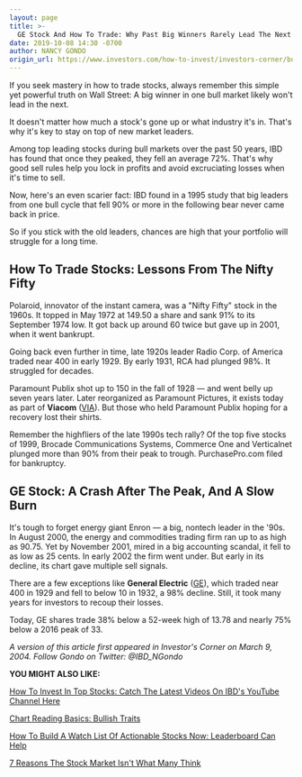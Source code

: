 ```yaml
---
layout: page
title: >-
  GE Stock And How To Trade: Why Past Big Winners Rarely Lead The Next Bull Market Cycle
date: 2019-10-08 14:30 -0700
author: NANCY GONDO
origin_url: https://www.investors.com/how-to-invest/investors-corner/bull-market-leaders/
---
```


If you seek mastery in how to trade stocks, always remember this simple yet powerful truth on Wall Street: A big winner in one bull market likely won't lead in the next.

It doesn't matter how much a stock's gone up or what industry it's in. That's why it's key to stay on top of new market leaders.

Among top leading stocks during bull markets over the past 50 years, IBD has found that once they peaked, they fell an average 72%. That's why good sell rules help you lock in profits and avoid excruciating losses when it's time to sell.

Now, here's an even scarier fact: IBD found in a 1995 study that big leaders from one bull cycle that fell 90% or more in the following bear never came back in price.

So if you stick with the old leaders, chances are high that your portfolio will struggle for a long time.

## How To Trade Stocks: Lessons From The Nifty Fifty

Polaroid, innovator of the instant camera, was a "Nifty Fifty" stock in the 1960s. It topped in May 1972 at 149.50 a share and sank 91% to its September 1974 low. It got back up around 60 twice but gave up in 2001, when it went bankrupt.

Going back even further in time, late 1920s leader Radio Corp. of America traded near 400 in early 1929. By early 1931, RCA had plunged 98%. It struggled for decades.

Paramount Publix shot up to 150 in the fall of 1928 — and went belly up seven years later. Later reorganized as Paramount Pictures, it exists today as part of **Viacom** ([VIA](https://research.investors.com/quote.aspx?symbol=VIA)). But those who held Paramount Publix hoping for a recovery lost their shirts.

Remember the highfliers of the late 1990s tech rally? Of the top five stocks of 1999, Brocade Communications Systems, Commerce One and Verticalnet plunged more than 90% from their peak to trough. PurchasePro.com filed for bankruptcy.

## GE Stock: A Crash After The Peak, And A Slow Burn

It's tough to forget energy giant Enron — a big, nontech leader in the '90s. In August 2000, the energy and commodities trading firm ran up to as high as 90.75. Yet by November 2001, mired in a big accounting scandal, it fell to as low as 25 cents. In early 2002 the firm went under. But early in its decline, its chart gave multiple sell signals.

There are a few exceptions like **General Electric** ([GE](https://research.investors.com/quote.aspx?symbol=GE)), which traded near 400 in 1929 and fell to below 10 in 1932, a 98% decline. Still, it took many years for investors to recoup their losses.

Today, GE shares trade 38% below a 52-week high of 13.78 and nearly 75% below a 2016 peak of 33.

_A version of this article first appeared in Investor's Corner on March 9, 2004. Follow Gondo on Twitter: @IBD_NGondo_

**YOU MIGHT ALSO LIKE:**

[How To Invest In Top Stocks: Catch The Latest Videos On IBD's YouTube Channel Here](http://www.youtube.com/investorsbusinessdaily)

[Chart Reading Basics: Bullish Traits](https://www.investors.com/how-to-invest/investors-corner/chart-reading-basics-5-bullish-traits-of-a-healthy-base/)

[How To Build A Watch List Of Actionable Stocks Now: Leaderboard Can Help](https://www.investors.com/product/leaderboard/?artProdLink=Leaderboard)

[7 Reasons The Stock Market Isn't What Many Think](https://www.investors.com/how-to-invest/investors-corner/7-reasons-the-stock-market-isnt-what-many-think-it-is/)
